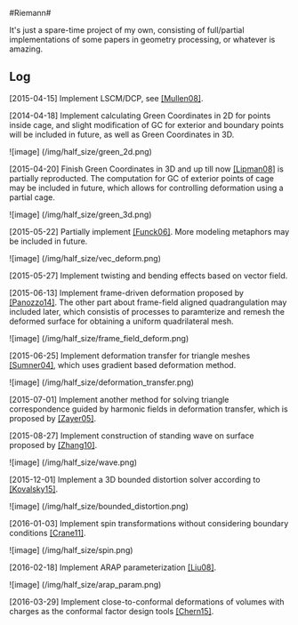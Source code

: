 #Riemann#

It's just a spare-time project of my own, consisting of full/partial implementations of some papers in geometry processing, or whatever is amazing.

## Log ##

[2015-04-15] Implement LSCM/DCP, see [[Mullen08]](https://hal.inria.fr/inria-00334477/document).

[2014-04-18] Implement calculating Green Coordinates in 2D for points inside cage, and slight modification of GC for exterior and boundary points will be included in future, as well as Green Coordinates in 3D.

![image] (/img/half_size/green_2d.png)

[2015-04-20] Finish Green Coordinates in 3D and up till now [[Lipman08]](http://citeseerx.ist.psu.edu/viewdoc/download?doi=10.1.1.150.2116&rep=rep1&type=pdf) is partially reproducted. The computation for GC  of exterior points of cage may be  included in future, which allows for controlling deformation using a partial cage.

![image] (/img/half_size/green_3d.png)

[2015-05-22] Partially implement [[Funck06]](https://isgwww.cs.uni-magdeburg.de/visual/files/publications/Archive/Funck_2006_SIGGRAPH.pdf). More modeling metaphors may be included in future.

![image] (/img/half_size/vec_deform.png)

[2015-05-27] Implement twisting and bending effects based on vector field.

[2015-06-13] Implement frame-driven deformation proposed by [[Panozzo14]](http://igl.ethz.ch/projects/frame-fields/frame-fields.pdf). The other part about frame-field aligned quadrangulation may included later, which consistis of processes to paramterize and remesh the deformed surface for obtaining a uniform quadrilateral mesh.

![image] (/img/half_size/frame_field_deform.png)

[2015-06-25] Implement deformation transfer for triangle meshes [[Sumner04]](http://people.csail.mit.edu/sumner/research/deftransfer/Sumner2004DTF.pdf), which uses gradient based deformation method.

![image] (/img/half_size/deformation_transfer.png)

[2015-07-01] Implement another method for solving triangle correspondence guided by harmonic fields in deformation transfer, which is proposed by [[Zayer05]](http://citeseerx.ist.psu.edu/viewdoc/download?doi=10.1.1.226.1150&rep=rep1&type=pdf).

[2015-08-27] Implement construction of standing wave on surface proposed by [[Zhang10]](http://www.cad.zju.edu.cn/home/hj/10/Huang10WaveQuad.pdf).

![image] (/img/half_size/wave.png)

[2015-12-01] Implement a 3D bounded distortion solver according to [[Kovalsky15]](http://www.wisdom.weizmann.ac.il/~ylipman/2015_LargeScaleBD.pdf).

![image] (/img/half_size/bounded_distortion.png)

[2016-01-03] Implement spin transformations without considering boundary conditions [[Crane11]](http://www.cs.columbia.edu/~keenan/Projects/SpinTransformations/paper.pdf).

![image] (/img/half_size/spin.png)

[2016-02-18] Implement ARAP parameterization [[Liu08]](http://www.cs.harvard.edu/~sjg/papers/arap.pdf).

![image] (/img/half_size/arap_param.png)

[2016-03-29] Implement close-to-conformal deformations of volumes with charges as the conformal factor design tools [[Chern15]](http://dl.acm.org/citation.cfm?id=2766916).